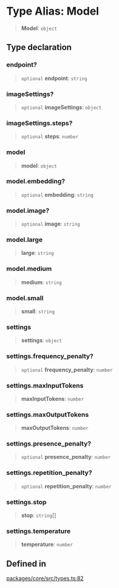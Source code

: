 # Type Alias: Model

> **Model**: `object`

## Type declaration

### endpoint?

> `optional` **endpoint**: `string`

### imageSettings?

> `optional` **imageSettings**: `object`

### imageSettings.steps?

> `optional` **steps**: `number`

### model

> **model**: `object`

### model.embedding?

> `optional` **embedding**: `string`

### model.image?

> `optional` **image**: `string`

### model.large

> **large**: `string`

### model.medium

> **medium**: `string`

### model.small

> **small**: `string`

### settings

> **settings**: `object`

### settings.frequency_penalty?

> `optional` **frequency_penalty**: `number`

### settings.maxInputTokens

> **maxInputTokens**: `number`

### settings.maxOutputTokens

> **maxOutputTokens**: `number`

### settings.presence_penalty?

> `optional` **presence_penalty**: `number`

### settings.repetition_penalty?

> `optional` **repetition_penalty**: `number`

### settings.stop

> **stop**: `string`[]

### settings.temperature

> **temperature**: `number`

## Defined in

[packages/core/src/types.ts:82](https://github.com/elizaos/eliza/blob/7fcf54e7fb2ba027d110afcc319c0b01b3f181dc/packages/core/src/types.ts#L82)
